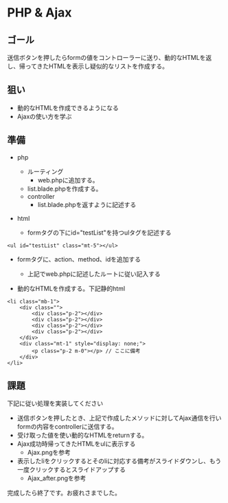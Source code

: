 # PHP & Ajax

## ゴール

送信ボタンを押したらformの値をコントローラーに送り、動的なHTMLを返し、帰ってきたHTMLを表示し疑似的なリストを作成する。

## 狙い

- 動的なHTMLを作成できるようになる
- Ajaxの使い方を学ぶ

## 準備

- php
    - ルーティング
        - web.phpに追加する。
    - list.blade.phpを作成する。
    - controller
        - list.blade.phpを返すように記述する

- html 
    - formタグの下にid="testList"を持つulタグを記述する
```
<ul id="testList" class="mt-5"></ul>
```
- formタグに、action、method、idを追加する
    - 上記でweb.phpに記述したルートに従い記入する


- 動的なHTMLを作成する。下記静的html
```
<li class="mb-1">
    <div class="">
        <div class="p-2"></div>
        <div class="p-2"></div>
        <div class="p-2"></div>
        <div class="p-2"></div>
    </div>
    <div class="mt-1" style="display: none;">
        <p class="p-2 m-0"></p> // ここに備考
    </div>
</li>
```

## 課題

下記に従い処理を実装してください

- 送信ボタンを押したとき、上記で作成したメソッドに対してAjax通信を行いformの内容をcontrollerに送信する。
- 受け取った値を使い動的なHTMLをreturnする。
- Ajax成功時帰ってきたHTMLをulに表示する
    - Ajax.pngを参考
- 表示したliをクリックするとそのliに対応する備考がスライドダウンし、もう一度クリックするとスライドアップする
    - Ajax_after.pngを参考

完成したら終了です。お疲れさまでした。


